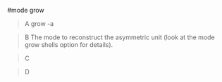 #mode grow

>A grow -a

>B The mode to reconstruct the asymmetric unit (look at the mode grow shells option for details).

>C 

>D 